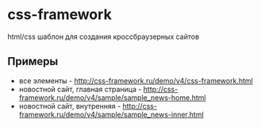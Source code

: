 # css-framework

html/css шаблон для создания кроссбраузерных сайтов

## Примеры

* все элементы - http://css-framework.ru/demo/v4/css-framework.html
* новостной сайт, главная страница - http://css-framework.ru/demo/v4/sample/sample_news-home.html
* новостной сайт, внутренняя - http://css-framework.ru/demo/v4/sample/sample_news-inner.html